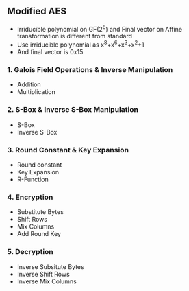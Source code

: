 ## Modified AES 
* Irriducible polynomial on GF(2<sup>8</sup>) and Final vector on Affine transformation is different from standard
* Use irriducible polynomial as x<sup>8</sup>+x<sup>6</sup>+x<sup>3</sup>+x<sup>2</sup>+1
* And final vector is 0x15

### 1. Galois Field Operations & Inverse Manipulation
* Addition
* Multiplication

### 2. S-Box & Inverse S-Box Manipulation
* S-Box
* Inverse S-Box

### 3. Round Constant & Key Expansion
* Round constant
* Key Expansion
* R-Function

### 4. Encryption
* Substitute Bytes
* Shift Rows
* Mix Columns
* Add Round Key

### 5. Decryption
* Inverse Subsitute Bytes
* Inverse Shift Rows
* Inverse Mix Columns

